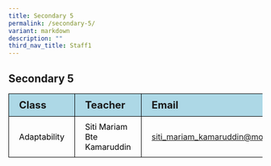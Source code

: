 ```yaml
---
title: Secondary 5
permalink: /secondary-5/
variant: markdown
description: ""
third_nav_title: Staff1
---
```

<h2>Secondary 5</h2>
<table>
<tbody>
			<tr style="background-color: lightblue">
					<th style="font-size: 20px; border: 1px solid black;padding: 10px 20px; text-align: left;">Class</th>
					<th style="font-size: 20px; border: 1px solid black;padding: 10px 20px; text-align: left;">Teacher</th>
          <th style="font-size: 20px; border: 1px solid black;padding: 10px 20px; text-align: left;">Email</th>
			</tr>
			<tr>
					<td style="color: black; font-size: 16px; vertical-align: middle; border: 1px solid black;padding: 10px 20px;" rowspan="2">Adaptability</td>
					<td style="color: black; font-size: 16px; border: 1px solid black;padding: 10px 20px;">Siti Mariam Bte Kamaruddin</td>
          <td style="font-size: 16px; border: 1px solid black;padding: 10px 20px;"><a href="mailto:siti_mariam_kamaruddin@moe.edu.sg">siti_mariam_kamaruddin@moe.edu.sg</a></td>
			</tr>
</tbody>
</table>
  